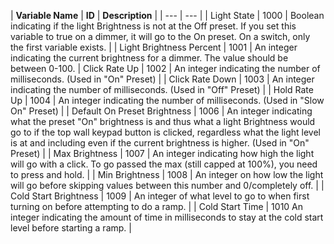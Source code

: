 

| **Variable Name** | **ID** | **Description** |
| --- | --- |
| Light State | 1000 | Boolean indicating if the light Brightness is not at the Off preset. If you set this variable to true on a dimmer, it will go to the On preset. On a switch, only the first variable exists. |
| Light Brightness Percent | 1001 | An integer indicating the current brightness for a dimmer. The value should be between 0-100. | Click Rate Up | 1002 | An integer indicating the number of milliseconds. (Used in "On" Preset) |
| Click Rate Down | 1003 | An integer indicating the number of milliseconds. (Used in "Off" Preset) |
| Hold Rate Up | 1004 | An integer indicating the number of milliseconds. (Used in "Slow On" Preset) |
| Default On Preset Brightness | 1006 | An integer indicating what the preset "On" brightness is and thus what a light Brightness would go to if the top wall keypad button is clicked, regardless what the light level is at and including even if the current brightness is higher. (Used in "On" Preset) |
| Max Brightness | 1007 | An integer indicating how high the light will go with a click. To go passed the max (still capped at 100%), you need to press and hold. |
| Min Brightness | 1008 | An integer on how low the light will go before skipping values between this number and 0/completely off. |
| Cold Start Brightness | 1009 | An integer of what level to go to when first turning on before attempting to do a ramp. | 
| Cold Start Time | 1010 An integer indicating the amount of time in milliseconds to stay at the cold start level before starting a ramp. |